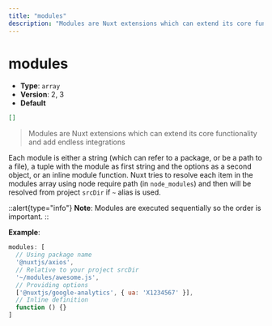 ```yaml
---
title: "modules"
description: "Modules are Nuxt extensions which can extend its core functionality and add endless integrations"
---
```

# modules

- **Type**: `array`
- **Version**: 2, 3
- **Default**
```json
[]
```

> Modules are Nuxt extensions which can extend its core functionality and add endless integrations

Each module is either a string (which can refer to a package, or be a path to a file), a tuple with the module as first string and the options as a second object, or an inline module function.
Nuxt tries to resolve each item in the modules array using node require path (in `node_modules`) and then will be resolved from project `srcDir` if `~` alias is used.

::alert{type="info"}
**Note**: Modules are executed sequentially so the order is important.
::

**Example**:
```js
modules: [
  // Using package name
  '@nuxtjs/axios',
  // Relative to your project srcDir
  '~/modules/awesome.js',
  // Providing options
  ['@nuxtjs/google-analytics', { ua: 'X1234567' }],
  // Inline definition
  function () {}
]
```